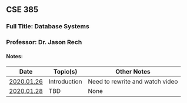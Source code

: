 ## CSE 385
### Full Title: Database Systems
### Professor: Dr. Jason Rech

#### Notes:

|    Date    | Topic(s) | Other Notes |
| ---------- | -------- | ----- |
| [2020.01.26](2020.01.26.md) | Introduction | Need to rewrite and watch video |
| [2020.01.28](2020.01.28.md) | TBD | None |